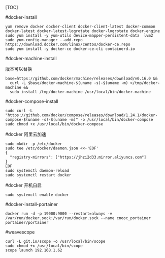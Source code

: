 [TOC]

#docker-install
```
yum remove docker docker-client docker-client-latest docker-common  docker-latest docker-latest-logrotate docker-logrotate docker-engine
sudo yum install -y yum-utils device-mapper-persistent-data  lvm2
sudo yum-config-manager --add-repo https://download.docker.com/linux/centos/docker-ce.repo
sudo yum install -y docker-ce docker-ce-cli containerd.io
```

#docker-machine-install

版本可以替换
```
base=https://github.com/docker/machine/releases/download/v0.16.0 &&
  curl -L $base/docker-machine-$(uname -s)-$(uname -m) >/tmp/docker-machine &&
  sudo install /tmp/docker-machine /usr/local/bin/docker-machine
```
#docker-compose-install
```
sudo curl -L "https://github.com/docker/compose/releases/download/1.24.1/docker-compose-$(uname -s)-$(uname -m)" -o /usr/local/bin/docker-compose
sudo chmod +x /usr/local/bin/docker-compose
```

#docker 阿里云加速
```
sudo mkdir -p /etc/docker
sudo tee /etc/docker/daemon.json <<-'EOF'
{
  "registry-mirrors": ["https://jhzi2d33.mirror.aliyuncs.com"]
}
EOF
sudo systemctl daemon-reload
sudo systemctl restart docker
```
#docker 开机自启

`sudo systemctl enable docker`

#docker-install-portainer

`docker run -d -p 19000:9000 --restart=always -v /var/run/docker.sock:/var/run/docker.sock --name cnooc_portainer portainer/portainer`

#weavescope
```
curl -L git.io/scope -o /usr/local/bin/scope
sudo chmod +x /usr/local/bin/scope
scope launch 192.168.1.62
```



